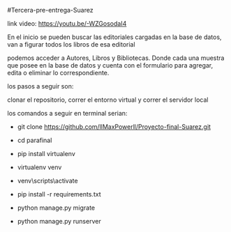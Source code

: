#Tercera-pre-entrega-Suarez

link video: https://youtu.be/-WZGosodaI4

En el inicio se pueden buscar las editoriales cargadas en la base de datos, van a figurar todos los libros de esa editorial

podemos acceder a Autores, Libros y Bibliotecas. Donde cada una muestra que posee en la base de datos y cuenta con el formulario para agregar, edita o eliminar lo correspondiente.

los pasos a seguir son: 

clonar el repositorio, correr el entorno virtual y correr el servidor local

los comandos a seguir en terminal serian:

- git clone https://github.com/llMaxPowerll/Proyecto-final-Suarez.git

- cd parafinal

- pip install virtualenv

- virtualenv venv

- venv\scripts\activate

- pip install -r requirements.txt

- python manage.py migrate

- python manage.py runserver
